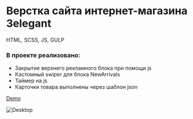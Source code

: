 # Верстка сайта интернет-магазина 3elegant

HTML, SCSS, JS, GULP

### В проекте реализовано:
- Закрытие верхнего рекламного блока при помощи js
- Кастомный swiper для блока NewArrivals
- Таймер на js
- Карточки товара выполнены через шаблон json

[Demo](https://bonafidesjo.github.io/elegant-store/)


![Desktop](https://github.com/user-attachments/assets/52f511ba-071a-4480-8967-d45da70e9ca1)
